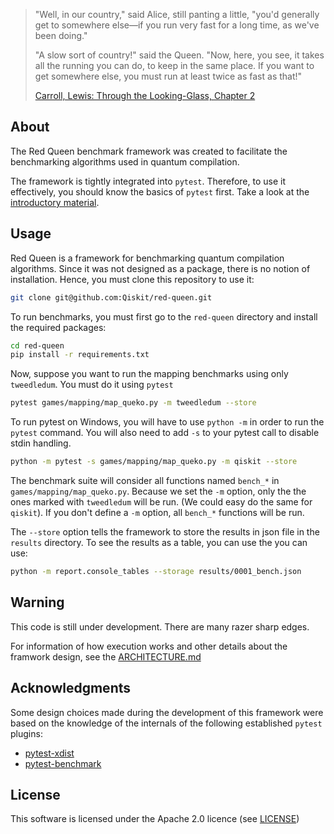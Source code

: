 > "Well, in our country," said Alice, still panting a little, "you'd generally 
> get to somewhere else—if you run very fast for a long time, as we've been 
> doing."
>
> "A slow sort of country!" said the Queen. "Now, here, you see, it takes all 
> the running you can do, to keep in the same place. If you want to get 
> somewhere else, you must run at least twice as fast as that!"
>
> [Carroll, Lewis: Through the Looking-Glass, Chapter 2](
    https://www.gutenberg.org/files/12/12-h/12-h.htm)

## About
The Red Queen benchmark framework was created to facilitate the benchmarking
algorithms used in quantum compilation.

The framework is tightly integrated into `pytest`.  Therefore, to use it 
effectively, you should know the basics of `pytest` first. Take a look at the 
[introductory material](https://docs.pytest.org/en/latest/getting-started.html).

## Usage
Red Queen is a framework for benchmarking quantum compilation algorithms. Since
it was not designed as a package, there is no notion of installation. Hence, you
must clone this repository to use it:
```bash
git clone git@github.com:Qiskit/red-queen.git
```

To run benchmarks, you must first go to the `red-queen` directory and install 
the required packages:
```bash
cd red-queen
pip install -r requirements.txt
```

Now, suppose you want to run the mapping benchmarks using only `tweedledum`.
You must do it using `pytest`
```bash
pytest games/mapping/map_queko.py -m tweedledum --store
```

To run pytest on Windows, you will have to use `python -m` in order to run the 
`pytest` command. You will also need to add `-s` to your pytest call to disable 
stdin handling.
```bash
python -m pytest -s games/mapping/map_queko.py -m qiskit --store
```

The benchmark suite will consider all functions named `bench_*` in 
`games/mapping/map_queko.py`. Because we set the `-m` option, only the the ones
marked with `tweedledum` will be run. (We could easy do the same for `qiskit`).
If you don't define a `-m` option, all `bench_*` functions will be run.

The `--store` option tells the framework to store the results in json file in
the `results` directory. To see the results as a table, you can use the you can
use:
```bash
python -m report.console_tables --storage results/0001_bench.json
```

## Warning
This code is still under development. There are many razer sharp edges.

For information of how execution works and other details about the framwork
design, see the [ARCHITECTURE.md](ARCHITECTURE.md)

## Acknowledgments

Some design choices made during the development of this framework were based
on the knowledge of the internals of the following established `pytest` plugins:

* [pytest-xdist](https://github.com/pytest-dev/pytest-xdist)
* [pytest-benchmark](https://github.com/ionelmc/pytest-benchmark)

## License

This software is licensed under the Apache 2.0 licence (see 
[LICENSE](https://github.com/Qiskit/red-queen/blob/main/LICENSE))
